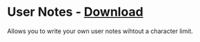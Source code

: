 # User Notes - [Download](https://betterdiscord.net/ghdl?url=https://raw.githubusercontent.com/mwittrien/BetterDiscordAddons/master/Plugins/UserNotes/UserNotes.plugin.js)

Allows you to write your own user notes wihtout a character limit.
